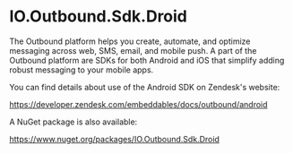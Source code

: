 # IO.Outbound.Sdk.Droid

The Outbound platform helps you create, automate, and optimize messaging across web, SMS,
email, and mobile push. A part of the Outbound platform are SDKs for both Android and iOS
that simplify adding robust messaging to your mobile apps. 

You can find details about use of the Android SDK on Zendesk's website:

https://developer.zendesk.com/embeddables/docs/outbound/android

A NuGet package is also available:

https://www.nuget.org/packages/IO.Outbound.Sdk.Droid
